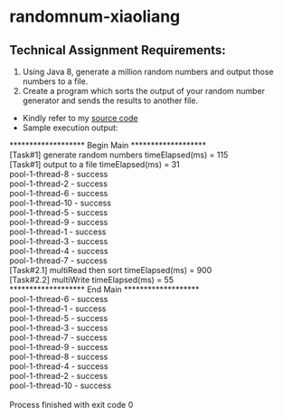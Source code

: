 # randomnum-xiaoliang


Technical Assignment Requirements:
------------------------------------
1) Using Java 8, generate a million random numbers and output those numbers to a file.
2) Create a program which sorts the output of your random number generator and sends the results to another file.

* Kindly refer to my [source code](https://github.com/wxl1029/randomnum-xiaoliang/tree/master/src/main/java/org/random/xl)
* Sample execution output:

******************* Begin Main ******************* <br>
[Task#1] generate random numbers timeElapsed(ms) = 115 <br>
[Task#1] output to a file timeElapsed(ms) = 31 <br>
pool-1-thread-8 - success <br>
pool-1-thread-2 - success <br>
pool-1-thread-6 - success <br>
pool-1-thread-10 - success <br>
pool-1-thread-5 - success <br>
pool-1-thread-9 - success <br>
pool-1-thread-1 - success <br>
pool-1-thread-3 - success <br>
pool-1-thread-4 - success <br>
pool-1-thread-7 - success <br>
[Task#2.1] multiRead then sort timeElapsed(ms) = 900 <br>
[Task#2.2] multiWrite timeElapsed(ms) = 55 <br>
******************* End Main ******************* <br>
pool-1-thread-6 - success <br>
pool-1-thread-1 - success <br>
pool-1-thread-5 - success <br>
pool-1-thread-3 - success <br>
pool-1-thread-7 - success <br>
pool-1-thread-9 - success <br>
pool-1-thread-8 - success <br>
pool-1-thread-4 - success <br>
pool-1-thread-2 - success <br>
pool-1-thread-10 - success <br>
 <br>
Process finished with exit code 0 <br>

